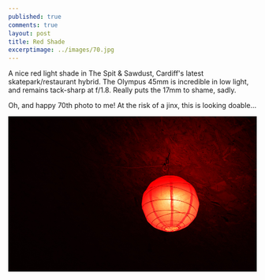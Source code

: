 ```yaml
---
published: true
comments: true
layout: post
title: Red Shade
excerptimage: ../images/70.jpg
---
```


A nice red light shade in The Spit & Sawdust, Cardiff's latest skatepark/restaurant hybrid. The Olympus 45mm is incredible in low light, and remains tack-sharp at f/1.8. Really puts the 17mm to shame, sadly. 

Oh, and happy 70th photo to me! At the risk of a jinx, this is looking doable... 

[![Image 70/365	45mm	f/1.8	ISO200	1/200](../images/70.jpg)](https://www.flickr.com/photos/tmadhavan/16176770063/)